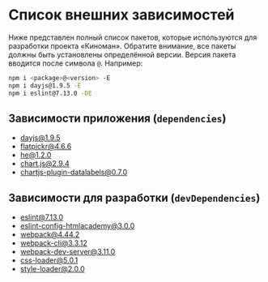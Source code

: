 # Список внешних зависимостей

Ниже представлен полный список пакетов, которые используются для разработки проекта «Киноман». Обратите внимание, все пакеты должны быть установлены определённой версии. Версия пакета вводится после символа `@`. Например: 

```bash
npm i <package>@<version> -E
npm i dayjs@1.9.5 -E
npm i eslint@7.13.0 -DE
``` 

## Зависимости приложения (`dependencies`)

* dayjs@1.9.5
* flatpickr@4.6.6
* he@1.2.0
* chart.js@2.9.4
* chartjs-plugin-datalabels@0.7.0

## Зависимости для разработки (`devDependencies`)

* eslint@7.13.0
* eslint-config-htmlacademy@3.0.0
* webpack@4.44.2
* webpack-cli@3.3.12
* webpack-dev-server@3.11.0
* css-loader@5.0.1
* style-loader@2.0.0
